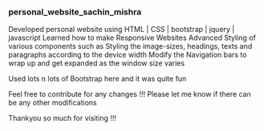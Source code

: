 ### personal_website_sachin_mishra
Developed personal website using HTML | CSS | bootstrap | jquery | javascript 
Learned how to make Responsive Websites
Advanced Styling of various components such as 
Styling the image-sizes, headings, texts and paragraphs according to the device width
Modify the Navigation bars to wrap up and get expanded as the window size varies

Used lots n lots of Bootstrap here and it was quite fun

Feel free to contribute for any changes !!!
Please let me know if there can be any other modifications

Thankyou so much for visiting !!!
